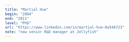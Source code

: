 ```yaml
---
title: "Martial Hue"
begin: "2004"
end: "2011"
level: "PhD"
url: "https://www.linkedin.com/in/martial-hue-0a546723"
note: "now senior R&D manager at Jellyfish"
---
```

